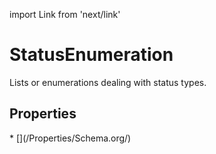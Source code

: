 import Link from 'next/link'

# StatusEnumeration

Lists or enumerations dealing with status types.

## Properties

<Grid>
* [](/Properties/Schema.org/)

</Grid>

